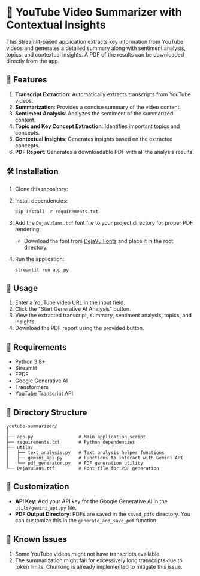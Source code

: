 
# 🎥 YouTube Video Summarizer with Contextual Insights

This Streamlit-based application extracts key information from YouTube videos and generates a detailed summary along with sentiment analysis, topics, and contextual insights. A PDF of the results can be downloaded directly from the app.

## 🚀 Features
1. **Transcript Extraction**: Automatically extracts transcripts from YouTube videos.
2. **Summarization**: Provides a concise summary of the video content.
3. **Sentiment Analysis**: Analyzes the sentiment of the summarized content.
4. **Topic and Key Concept Extraction**: Identifies important topics and concepts.
5. **Contextual Insights**: Generates insights based on the extracted concepts.
6. **PDF Report**: Generates a downloadable PDF with all the analysis results.

## 🛠️ Installation

1. Clone this repository:

2. Install dependencies:
   ```
   pip install -r requirements.txt
   ```

3. Add the `DejaVuSans.ttf` font file to your project directory for proper PDF rendering:
   - Download the font from [DejaVu Fonts](https://dejavu-fonts.github.io/) and place it in the root directory.

4. Run the application:
   ```
   streamlit run app.py
   ```

## 📝 Usage

1. Enter a YouTube video URL in the input field.
2. Click the "Start Generative AI Analysis" button.
3. View the extracted transcript, summary, sentiment analysis, topics, and insights.
4. Download the PDF report using the provided button.

## 🧰 Requirements
- Python 3.8+
- Streamlit
- FPDF
- Google Generative AI
- Transformers
- YouTube Transcript API

## 📁 Directory Structure
```plaintext
youtube-summarizer/
│
├── app.py                 # Main application script
├── requirements.txt       # Python dependencies
├── utils/
│   ├── text_analysis.py   # Text analysis helper functions
│   ├── gemini_api.py      # Functions to interact with Gemini API
│   └── pdf_generator.py   # PDF generation utility
└── DejaVuSans.ttf         # Font file for PDF generation
```

## 🔧 Customization

- **API Key**: Add your API key for the Google Generative AI in the `utils/gemini_api.py` file.
- **PDF Output Directory**: PDFs are saved in the `saved_pdfs` directory. You can customize this in the `generate_and_save_pdf` function.

## 🛑 Known Issues
1. Some YouTube videos might not have transcripts available.
2. The summarization might fail for excessively long transcripts due to token limits. Chunking is already implemented to mitigate this issue.

